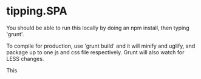 # tipping.SPA
You should be able to run this locally by doing an npm install, then typing 'grunt'.

To compile for production, use 'grunt build' and it will minify and uglify, and package up to one js and css file respectively.  Grunt will also watch for LESS changes.

This 
